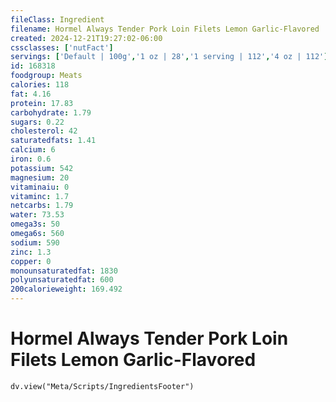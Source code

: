 ```yaml
---
fileClass: Ingredient
filename: Hormel Always Tender Pork Loin Filets Lemon Garlic-Flavored
created: 2024-12-21T19:27:02-06:00
cssclasses: ['nutFact']
servings: ['Default | 100g','1 oz | 28','1 serving | 112','4 oz | 112']
id: 168318
foodgroup: Meats
calories: 118
fat: 4.16
protein: 17.83
carbohydrate: 1.79
sugars: 0.22
cholesterol: 42
saturatedfats: 1.41
calcium: 6
iron: 0.6
potassium: 542
magnesium: 20
vitaminaiu: 0
vitaminc: 1.7
netcarbs: 1.79
water: 73.53
omega3s: 50
omega6s: 560
sodium: 590
zinc: 1.3
copper: 0
monounsaturatedfat: 1830
polyunsaturatedfat: 600
200calorieweight: 169.492
---
```


# Hormel Always Tender Pork Loin Filets Lemon Garlic-Flavored

```dataviewjs
dv.view("Meta/Scripts/IngredientsFooter")
```